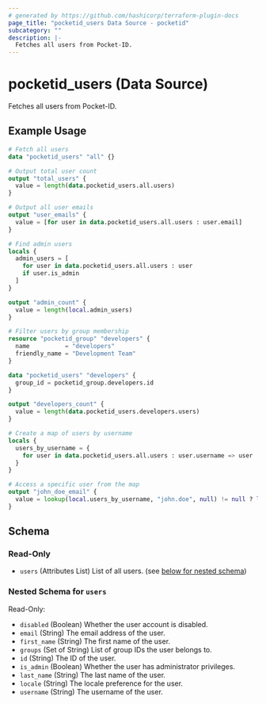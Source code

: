 ```yaml
---
# generated by https://github.com/hashicorp/terraform-plugin-docs
page_title: "pocketid_users Data Source - pocketid"
subcategory: ""
description: |-
  Fetches all users from Pocket-ID.
---
```


# pocketid_users (Data Source)

Fetches all users from Pocket-ID.

## Example Usage

```terraform
# Fetch all users
data "pocketid_users" "all" {}

# Output total user count
output "total_users" {
  value = length(data.pocketid_users.all.users)
}

# Output all user emails
output "user_emails" {
  value = [for user in data.pocketid_users.all.users : user.email]
}

# Find admin users
locals {
  admin_users = [
    for user in data.pocketid_users.all.users : user
    if user.is_admin
  ]
}

output "admin_count" {
  value = length(local.admin_users)
}

# Filter users by group membership
resource "pocketid_group" "developers" {
  name          = "developers"
  friendly_name = "Development Team"
}

data "pocketid_users" "developers" {
  group_id = pocketid_group.developers.id
}

output "developers_count" {
  value = length(data.pocketid_users.developers.users)
}

# Create a map of users by username
locals {
  users_by_username = {
    for user in data.pocketid_users.all.users : user.username => user
  }
}

# Access a specific user from the map
output "john_doe_email" {
  value = lookup(local.users_by_username, "john.doe", null) != null ? local.users_by_username["john.doe"].email : "User not found"
}
```

<!-- schema generated by tfplugindocs -->
## Schema

### Read-Only

- `users` (Attributes List) List of all users. (see [below for nested schema](#nestedatt--users))

<a id="nestedatt--users"></a>
### Nested Schema for `users`

Read-Only:

- `disabled` (Boolean) Whether the user account is disabled.
- `email` (String) The email address of the user.
- `first_name` (String) The first name of the user.
- `groups` (Set of String) List of group IDs the user belongs to.
- `id` (String) The ID of the user.
- `is_admin` (Boolean) Whether the user has administrator privileges.
- `last_name` (String) The last name of the user.
- `locale` (String) The locale preference for the user.
- `username` (String) The username of the user.
